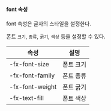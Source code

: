 #### font 속성

font 속성은 글자의 스타일을 설정한다.

폰트 `크기`, `종류`, `굵기`, `색상` 등을 설정할 수 있다.

| 속성 | 설명 |
| --- | --- |
| -fx-font-size | 폰트 크기 |
| -fx-font-family | 폰트 종류 |
| -fx-font-weight | 폰트 굵기 |
| -fx-text-fill | 폰트 색상 |
